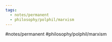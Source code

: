 ```yaml
---
tags:
  - notes/permanent
  - philosophy/polphil/marxism
---
```

#notes/permanent #philosophy/polphil/marxism 

